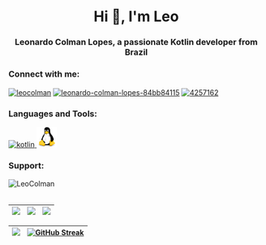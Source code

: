 <h1 align="center">Hi 👋, I'm Leo</h1>
<h3 align="center">Leonardo Colman Lopes, a passionate Kotlin developer from Brazil</h3>

<h3 align="left">Connect with me:</h3>
<p align="left">
<a
 href="https://dev.to/leocolman" target="blank"><img 
align="center" 
src="https://cdn.jsdelivr.net/npm/simple-icons@3.0.1/icons/dev-dot-to.svg"
 alt="leocolman" height="30" width="40" /></a>
<a 
href="https://linkedin.com/in/leonardo-colman-lopes-84bb84115" 
target="blank"><img align="center" 
src="https://cdn.jsdelivr.net/npm/simple-icons@3.0.1/icons/linkedin.svg"
 alt="leonardo-colman-lopes-84bb84115" height="30" width="40" 
/></a>
<a href="https://stackoverflow.com/users/4257162" 
target="blank"><img align="center" 
src="https://cdn.jsdelivr.net/npm/simple-icons@3.0.1/icons/stackoverflow.svg"
 alt="4257162" height="30" width="40" /></a>
</p>

<h3 align="left">Languages and Tools:</h3>
<p
 align="left">
        <a href="https://kotlinlang.org" target="_blank">
          <img 
src="https://www.vectorlogo.zone/logos/kotlinlang/kotlinlang-icon.svg" 
alt="kotlin" width="40" height="40"/>
        </a>
        <a href="https://www.linux.org/" target="_blank">
          <img 
src="https://raw.githubusercontent.com/devicons/devicon/master/icons/linux/linux-original.svg"
 alt="linux" width="40" height="40"/>
        </a>
        </p>

<h3 align="left">Support:</h3>
<p><a
 href="https://www.buymeacoffee.com/LeoColman">
      <img align="left" 
src="https://cdn.buymeacoffee.com/buttons/v2/default-yellow.png" 
height="50" width="210" alt="LeoColman" /></a></p><br><br>


| ![](http://github-profile-summary-cards.vercel.app/api/cards/stats?username=LeoColman&theme=default) | ![](http://github-profile-summary-cards.vercel.app/api/cards/repos-per-language?username=LeoColman&theme=default) | ![](http://github-profile-summary-cards.vercel.app/api/cards/most-commit-language?username=LeoColman&theme=default)  |
| :-: | :-: | :-: |

| ![](http://github-profile-summary-cards.vercel.app/api/cards/profile-details?username=LeoColman&theme=default) | [![GitHub Streak](https://github-readme-streak-stats.herokuapp.com?user=LeoColman&mode=weekly)](https://git.io/streak-stats) |
| :-: | :-: |






 

